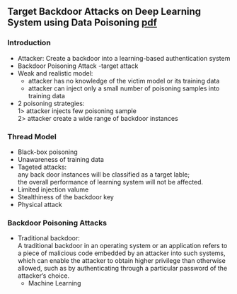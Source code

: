 ## Target Backdoor Attacks on Deep Learning System using Data Poisoning [pdf](https://arxiv.org/pdf/1712.05526.pdf)

### Introduction
- Attacker: Create a backdoor into a learning-based authentication system
- Backdoor Poisoning Attack -target attack
- Weak and realistic model:
    * attacker has no knowledge of the victim model or its training data
    * attacker can inject only a small number of poisoning samples into training data
- 2 poisoning strategies:</br>
    1> attacker injects few poisoning sample</br>
    2> attacker create a wide range of backdoor instances
    
### Thread Model
- Black-box poisoning
- Unawareness of training data
- Tageted attacks: </br>
   any back door instances will be classified as a target lable; </br> the overall performance of learning system will not be affected.
- Limited injection valume
- Stealthiness of the backdoor key
- Physical attack

### Backdoor Poisoning Attacks
- Traditional backdoor:<br/>
   A traditional backdoor in an operating system or an application refers to a piece of malicious code embedded by an attacker into such systems, which can enable the attacker to obtain higher privilege than otherwise allowed, such as by authenticating through a particular password of the attacker’s choice.
   * Machine Learning
